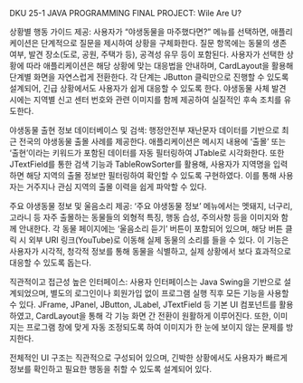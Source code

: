 DKU 25-1 JAVA PROGRAMMING FINAL PROJECT: Wile Are U?

상황별 행동 가이드 제공: 사용자가 “야생동물을 마주했다면?” 메뉴를 선택하면, 애플리케이션은 단계적으로 질문을 제시하여 상황을 구체화한다. 질문 항목에는 동물의 생존 여부, 발견 장소(도로, 공원, 주택가 등), 공격성 유무 등이 포함된다. 사용자가 선택한 상황에 따라 애플리케이션은 해당 상황에 맞는 대응법을 안내하며, CardLayout을 활용해 단계별 화면을 자연스럽게 전환한다. 각 단계는 JButton 클릭만으로 진행할 수 있도록 설계되어, 긴급 상황에서도 사용자가 쉽게 대응할 수 있도록 한다. 야생동물 사체 발견 시에는 지역별 신고 센터 번호와 관련 이미지를 함께 제공하여 실질적인 후속 조치를 유도한다.

야생동물 출현 정보 데이터베이스 및 검색: 행정안전부 재난문자 데이터를 기반으로 최근 전국의 야생동물 출몰 사례를 제공한다. 애플리케이션은 메시지 내용에 ‘출몰’ 또는 ‘출현’이라는 키워드가 포함된 데이터를 자동 필터링하여 JTable로 시각화한다. 또한 JTextField를 통한 검색 기능과 TableRowSorter를 활용해, 사용자가 지역명을 입력하면 해당 지역의 출몰 정보만 필터링하여 확인할 수 있도록 구현하였다. 이를 통해 사용자는 거주지나 관심 지역의 출몰 이력을 쉽게 파악할 수 있다.

주요 야생동물 정보 및 울음소리 제공: ‘주요 야생동물 정보’ 메뉴에서는 멧돼지, 너구리, 고라니 등 자주 출몰하는 동물들의 외형적 특징, 행동 습성, 주의사항 등을 이미지와 함께 안내한다. 각 동물 페이지에는 ‘울음소리 듣기’ 버튼이 포함되어 있으며, 해당 버튼 클릭 시 외부 URI 링크(YouTube)로 이동해 실제 동물의 소리를 들을 수 있다. 이 기능은 사용자가 시각적, 청각적 정보를 통해 동물을 식별하고, 실제 상황에서 보다 효과적으로 대응할 수 있도록 돕는다.

직관적이고 접근성 높은 인터페이스: 사용자 인터페이스는 Java Swing을 기반으로 설계되었으며, 별도의 로그인이나 회원가입 없이 프로그램 실행 직후 모든 기능을 사용할 수 있다. JFrame, JPanel, JButton, JLabel, JTextField 등 기본 UI 컴포넌트를 활용하였고, CardLayout을 통해 각 기능 화면 간 전환이 원활하게 이루어진다. 또한, 이미지는 프로그램 창에 맞게 자동 조정되도록 하여 이미지가 한 눈에 보이지 않는 문제를 방지한다.


전체적인 UI 구조는 직관적으로 구성되어 있으며, 긴박한 상황에서도 사용자가 빠르게 정보를 확인하고 필요한 행동을 취할 수 있도록 설계되어 있다.
